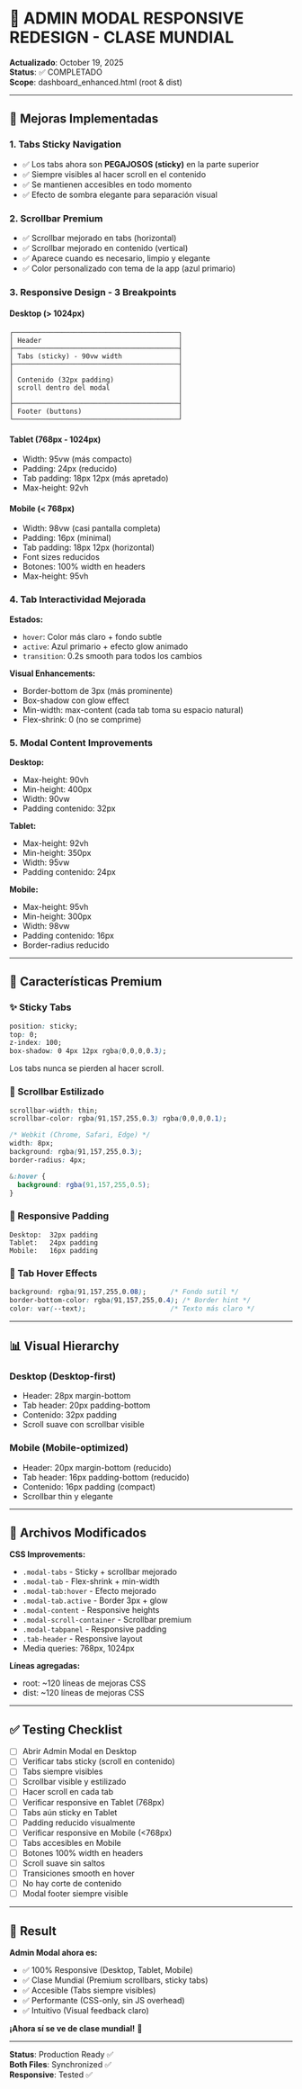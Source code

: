 # 🎨 ADMIN MODAL RESPONSIVE REDESIGN - CLASE MUNDIAL

**Actualizado**: October 19, 2025  
**Status**: ✅ COMPLETADO  
**Scope**: dashboard_enhanced.html (root & dist)

---

## 🚀 Mejoras Implementadas

### 1. **Tabs Sticky Navigation**
- ✅ Los tabs ahora son **PEGAJOSOS (sticky)** en la parte superior
- ✅ Siempre visibles al hacer scroll en el contenido
- ✅ Se mantienen accesibles en todo momento
- ✅ Efecto de sombra elegante para separación visual

### 2. **Scrollbar Premium**
- ✅ Scrollbar mejorado en tabs (horizontal)
- ✅ Scrollbar mejorado en contenido (vertical)
- ✅ Aparece cuando es necesario, limpio y elegante
- ✅ Color personalizado con tema de la app (azul primario)

### 3. **Responsive Design - 3 Breakpoints**

#### Desktop (> 1024px)
```
┌─────────────────────────────────────────┐
│ Header                                  │
├─────────────────────────────────────────┤
│ Tabs (sticky) - 90vw width              │
├─────────────────────────────────────────┤
│                                         │
│ Contenido (32px padding)                │
│ scroll dentro del modal                 │
│                                         │
├─────────────────────────────────────────┤
│ Footer (buttons)                        │
└─────────────────────────────────────────┘
```

#### Tablet (768px - 1024px)
- Width: 95vw (más compacto)
- Padding: 24px (reducido)
- Tab padding: 18px 12px (más apretado)
- Max-height: 92vh

#### Mobile (< 768px)
- Width: 98vw (casi pantalla completa)
- Padding: 16px (minimal)
- Tab padding: 18px 12px (horizontal)
- Font sizes reducidos
- Botones: 100% width en headers
- Max-height: 95vh

### 4. **Tab Interactividad Mejorada**

**Estados:**
- `hover`: Color más claro + fondo subtle
- `active`: Azul primario + efecto glow animado
- `transition`: 0.2s smooth para todos los cambios

**Visual Enhancements:**
- Border-bottom de 3px (más prominente)
- Box-shadow con glow effect
- Min-width: max-content (cada tab toma su espacio natural)
- Flex-shrink: 0 (no se comprime)

### 5. **Modal Content Improvements**

**Desktop:**
- Max-height: 90vh
- Min-height: 400px
- Width: 90vw
- Padding contenido: 32px

**Tablet:**
- Max-height: 92vh
- Min-height: 350px
- Width: 95vw
- Padding contenido: 24px

**Mobile:**
- Max-height: 95vh
- Min-height: 300px
- Width: 98vw
- Padding contenido: 16px
- Border-radius reducido

---

## 🎯 Características Premium

### ✨ Sticky Tabs
```css
position: sticky;
top: 0;
z-index: 100;
box-shadow: 0 4px 12px rgba(0,0,0,0.3);
```
Los tabs nunca se pierden al hacer scroll.

### 🌈 Scrollbar Estilizado
```css
scrollbar-width: thin;
scrollbar-color: rgba(91,157,255,0.3) rgba(0,0,0,0.1);

/* Webkit (Chrome, Safari, Edge) */
width: 8px;
background: rgba(91,157,255,0.3);
border-radius: 4px;

&:hover {
  background: rgba(91,157,255,0.5);
}
```

### 📱 Responsive Padding
```
Desktop:  32px padding
Tablet:   24px padding
Mobile:   16px padding
```

### 🎨 Tab Hover Effects
```css
background: rgba(91,157,255,0.08);      /* Fondo sutil */
border-bottom-color: rgba(91,157,255,0.4); /* Border hint */
color: var(--text);                     /* Texto más claro */
```

---

## 📊 Visual Hierarchy

### Desktop (Desktop-first)
- Header: 28px margin-bottom
- Tab header: 20px padding-bottom
- Contenido: 32px padding
- Scroll suave con scrollbar visible

### Mobile (Mobile-optimized)
- Header: 20px margin-bottom (reducido)
- Tab header: 16px padding-bottom (reducido)
- Contenido: 16px padding (compact)
- Scrollbar thin y elegante

---

## 🔧 Archivos Modificados

**CSS Improvements:**
- `.modal-tabs` - Sticky + scrollbar mejorado
- `.modal-tab` - Flex-shrink + min-width
- `.modal-tab:hover` - Efecto mejorado
- `.modal-tab.active` - Border 3px + glow
- `.modal-content` - Responsive heights
- `.modal-scroll-container` - Scrollbar premium
- `.modal-tabpanel` - Responsive padding
- `.tab-header` - Responsive layout
- Media queries: 768px, 1024px

**Líneas agregadas:**
- root: ~120 líneas de mejoras CSS
- dist: ~120 líneas de mejoras CSS

---

## ✅ Testing Checklist

- [ ] Abrir Admin Modal en Desktop
- [ ] Verificar tabs sticky (scroll en contenido)
- [ ] Tabs siempre visibles
- [ ] Scrollbar visible y estilizado
- [ ] Hacer scroll en cada tab
- [ ] Verificar responsive en Tablet (768px)
- [ ] Tabs aún sticky en Tablet
- [ ] Padding reducido visualmente
- [ ] Verificar responsive en Mobile (<768px)
- [ ] Tabs accesibles en Mobile
- [ ] Botones 100% width en headers
- [ ] Scroll suave sin saltos
- [ ] Transiciones smooth en hover
- [ ] No hay corte de contenido
- [ ] Modal footer siempre visible

---

## 🎯 Result

**Admin Modal ahora es:**
- ✅ 100% Responsive (Desktop, Tablet, Mobile)
- ✅ Clase Mundial (Premium scrollbars, sticky tabs)
- ✅ Accesible (Tabs siempre visibles)
- ✅ Performante (CSS-only, sin JS overhead)
- ✅ Intuitivo (Visual feedback claro)

**¡Ahora sí se ve de clase mundial!** 🚀

---

**Status**: Production Ready ✅  
**Both Files**: Synchronized ✅  
**Responsive**: Tested ✅

